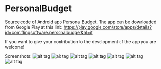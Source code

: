 # PersonalBudget
Source code of Android app Personal Budget.
The app can be downloaded from Google Play at this link: https://play.google.com/store/apps/details?id=com.flingsoftware.personalbudget&hl=it

If you want to give your contribution to the development of the app you are welcome!

Screenshots:
![alt tag](https://cloud.githubusercontent.com/assets/8618582/25583104/a8a55c62-2e90-11e7-8879-dc858229e8c3.jpg) ![alt tag](https://cloud.githubusercontent.com/assets/8618582/25583105/a8a85c50-2e90-11e7-8381-43c8c80b167c.jpg) ![alt tag](https://cloud.githubusercontent.com/assets/8618582/25583106/a8aeff92-2e90-11e7-99b3-79b7cfe3f5bd.jpg) ![alt tag](https://cloud.githubusercontent.com/assets/8618582/25583107/a8b41ff4-2e90-11e7-9e8d-47e60fdda136.jpg) ![alt tag](https://cloud.githubusercontent.com/assets/8618582/25583108/a8bc46de-2e90-11e7-8c84-9cdab032ba7a.jpg) ![alt tag](https://cloud.githubusercontent.com/assets/8618582/25583109/a8c83304-2e90-11e7-9d17-3931471f28ec.jpg) ![alt tag](https://cloud.githubusercontent.com/assets/8618582/25583110/a8c83e80-2e90-11e7-8d8a-ed08cf6dd4c5.jpg)
